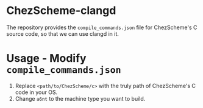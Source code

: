 # ChezScheme-clangd
The repository provides the `compile_commands.json` file for ChezScheme's C source code, so that we can use clangd in it.

# Usage - Modify `compile_commands.json`

1. Replace `<path/to/ChezScheme/c>` with the truly path of ChezScheme's C code in your OS.
2. Change `a6nt` to the machine type you want to build.
